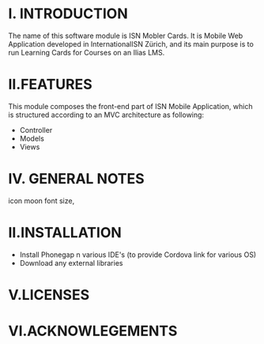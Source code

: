 I. INTRODUCTION 
===============

The name of this software module is ISN Mobler Cards. It is Mobile Web Application developed in InternationalISN Zürich, and its main purpose is to run Learning Cards for Courses on an Ilias LMS. 



II.FEATURES
============

This module composes the front-end part of ISN Mobile Application, which is structured according to an MVC architecture as following:

- Controller
- Models
- Views


IV. GENERAL NOTES
=================

icon moon font  size,

 


II.INSTALLATION
===============

- Install Phonegap n various IDE's (to provide Cordova link for various OS) 
- Download any external libraries



V.LICENSES
===========




VI.ACKNOWLEGEMENTS
=================